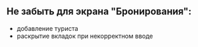 ## Не забыть для экрана "Бронирования":
* добавление туриста
* раскрытие вкладок при некорректном вводе
